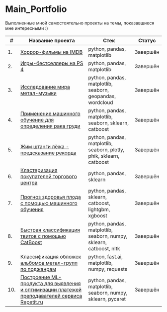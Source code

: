 # Main_Portfolio

Выполненные мной самостоятельно проекты на темы, показавшиеся мне интересными :)

| # | Название проекта  | Стек     | Статус     |
|---|-------------------|----------|----------|
|1. | [Хоррор-фильмы на IMDB](https://github.com/SimanovskiySM/Main_Portfolio/tree/main/IMDB_Horror_Movies_EDA)        | python, pandas, matplotlib  | Завершён
|2. | [Игры-бестселлеры на PS 4](https://github.com/SimanovskiySM/Main_Portfolio/tree/main/PS4_Best_Sellers_EDA)        | python, pandas, matplotlib  | Завершён
|3. | [Исследование мира метал-музыки](https://github.com/SimanovskiySM/Main_Portfolio/tree/main/Metal_bands_EDA_with_worldmap)       | python, pandas, matplotlib, seaborn, geopandas, wordcloud  | Завершён
|4. | [Применение машинного обучение для определения рака груди](https://github.com/SimanovskiySM/Main_Portfolio/tree/main/Breast_cancer_ML)       | 	python, pandas, matplotlib, seaborn, sklearn, catboost  | Завершён
|5. | [Жим штанги лёжа - предсказание рекорда](https://github.com/SimanovskiySM/Main_Portfolio/tree/main/Powerlifting_EDA_regression)       | 	python, pandas, matplotlib, seaborn, plotly, phik, sklearn, catboost  | Завершён
|6. | [Кластеризация покупателей торгового центра](https://github.com/SimanovskiySM/Main_Portfolio/tree/main/Customer_clustering)       | 	python, pandas, sklearn  | Завершён
|7. | [Прогноз здоровья плода с помощью машинного обучения](https://github.com/SimanovskiySM/Main_Portfolio/tree/main/Fetal_health_ML)       | 	python, pandas, sklearn, catboost, lightgbm, xgboost  | Завершён
|8. | [Быстрая классификация твитов с помощью CatBoost](CatBoost_NLP)       | 	python, pandas, matplotlib, seaborn, numpy, sklearn, catboost, nltk  | Завершён
|9. | [Классификация обложек альбомов метал-групп по поджанрам](https://github.com/SimanovskiySM/Main_Portfolio/tree/main/Metal_cover_art_CV)       | 	python, fast.ai, matplotlib, numpy, requests  | Завершён
|10. | [Построение ML-продукта для выявления и оптимизации платежей преподавателей сервиса Repetit.ru](https://github.com/SimanovskiySM/Main_Portfolio/tree/main/Repetit_ru_ML)       | 	python, pandas, matplotlib, seaborn, numpy, sklearn, pycaret  | Завершён
